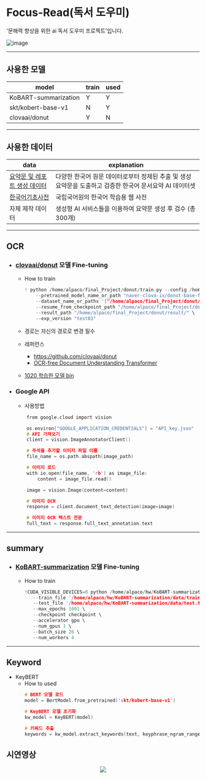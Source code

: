 
# Focus-Read(독서 도우미)
'문해력 향상을 위한 ai 독서 도우미 프로젝트'입니다.

![image](https://github.com/guscldns/Focus-Read/assets/130722839/357f285c-ec62-4eb2-9045-d50c9baa8ff1)
***

## 사용한 모델
model | train | used
----|------|---|
KoBART-summarization | Y | Y |
skt/kobert-base-v1 | N | Y |
clovaai/donut | Y | N |
***


## 사용한 데이터
data   | explanation |
--------|----------|
[요약문 및 레포트 생성 데이터](https://www.aihub.or.kr/aihubdata/data/view.do?currMenu=115&topMenu=100&aihubDataSe=realm&dataSetSn=582) | 다양한 한국어 원문 데이터로부터 정제된 추출 및 생성 요약문을 도출하고 검증한 한국어 문서요약 AI 데이터셋  |
[한국어기초사전](https://krdict.korean.go.kr/download/downloadPopup) |  국립국어원의 한국어 학습용 웹 사전  |
자체 제작 데이터  |  생성형 AI 서비스들을 이용하여 요약문 생성 후 검수 (총 300개)|
***


## OCR 
+ ### [clovaai/donut](https://github.com/clovaai/donut) 모델 Fine-tuning
  + How to train   
    ```c
    ! python /home/alpaco/final_Project/donut/train.py --config /home/alpaco/final_Project/donut/config/train_cord.yaml \
        --pretrained_model_name_or_path "naver-clova-ix/donut-base-finetuned-cord-v2" \
        --dataset_name_or_paths '["/home/alpaco/final_Project/donut/synthdog/outputs/KoreanData"]'\
        --resume_from_checkpoint_path "/home/alpaco/final_Project/donut/result/train_cord/test01/" \
        --result_path "/home/alpaco/final_Project/donut/result/" \
        --exp_version "test01"
    ```

  +  경로는 자신의 경로로 변경 필수
  +  레퍼런스
      + https://github.com/clovaai/donut
      + [OCR-free Document Understanding Transformer](https://arxiv.org/abs/2111.15664)
  + [1020 학습한 모델 bin](https://drive.google.com/file/d/151luqrFE7TqRaEOJS0GucITZAlduobsk/view?usp=share_link)

+ ### Google API
    +  사용방법   
    ```c
        from google.cloud import vision
    
        os.environ["GOOGLE_APPLICATION_CREDENTIALS"] = "API_key.json"
        # API 가져오기
        client = vision.ImageAnnotatorClient()
    
        # 주석을 추가할 이미지 파일 이름
        file_name = os.path.abspath(image_path)
    
        # 이미지 로드
        with io.open(file_name, 'rb') as image_file:
            content = image_file.read()
    
        image = vision.Image(content=content)
    
        # 이미지 OCR
        response = client.document_text_detection(image=image)
    
        # 이미지 OCR 텍스트 전문
        full_text = response.full_text_annotation.text
    
    ```

---

## summary 
+ ###  [KoBART-summarization](https://github.com/seujung/KoBART-summarization ) 모델 Fine-tuning
  + How to train  
     ```c
    !CUDA_VISIBLE_DEVICES=0 python /home/alpaco/hw/KoBART-summarization/train.py --gradient_clip_val 1.0 \
        --train_file '/home/alpaco/hw/KoBART-summarization/data/train.tsv' \
        --test_file '/home/alpaco/hw/KoBART-summarization/data/test.tsv' \
        --max_epochs 1001 \
        --checkpoint checkpoint \
        --accelerator gpu \
        --num_gpus 1 \
        --batch_size 26 \
        --num_workers 4
    ```
---
## Keyword
+  KeyBERT
   + How to used
       ```c
      # BERT 모델 로드
      model = BertModel.from_pretrained('skt/kobert-base-v1')
      
      # KeyBERT 모델 초기화
      kw_model = KeyBERT(model)
      
      # 키워드 추출
      keywords = kw_model.extract_keywords(text, keyphrase_ngram_range=(1, 1), stop_words=None, top_n=10)
       ```
## 시연영상
<p align="center">
  <img src="https://github.com/guscldns/Focus-Read/assets/130722839/fb47ecf9-528c-4ed6-91be-b651a42ad510">
</p>
